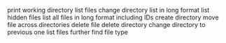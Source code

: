 print working directory
list files
change directory
list in long format
list hidden files
list all files in long format including IDs
create directory
move file across directories
delete file
delete directory
change directory to previous one
list files further
find file type
